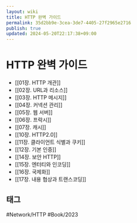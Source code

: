 ```yaml
---
layout: wiki
title: HTTP 완벽 가이드
permalink: 35d2bb9e-3cea-3de7-4405-27f2965e2716
publish: true
updated: 2024-05-20T22:17:38+09:00
---
```


# HTTP 완벽 가이드

- [[01장. HTTP 개관]]
- [[02장. URL과 리소스]]
- [[03장. HTTP 메시지]]
- [[04장. 커넥션 관리]]
- [[05장. 웹 서버]]
- [[06장. 프락시]]
- [[07장. 캐시]]
- [[10장. HTTP2.0]]
- [[11장. 클라이언트 식별과 쿠키]]
- [[12장. 기본 인증]]
- [[14장. 보안 HTTP]]
- [[15장. 엔터티와 인코딩]]
- [[16장. 국제화]]
- [[17장. 내용 협상과 트랜스코딩]]

## 태그

#Network/HTTP #Book/2023